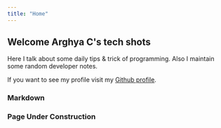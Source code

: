 ```yaml
---
title: "Home"
---
```


## Welcome Arghya C's tech shots

Here I talk about some daily tips & trick of programming. 
Also I maintain some random developer notes.

If you want to see my profile visit my [Github profile](https://github.com/chakrabar).

### Markdown



### Page Under Construction


